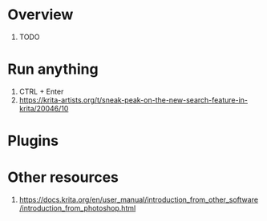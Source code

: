 # Overview
1. TODO


# Run anything
1. CTRL + Enter
1. https://krita-artists.org/t/sneak-peak-on-the-new-search-feature-in-krita/20046/10
 

# Plugins


# Other resources
1. https://docs.krita.org/en/user_manual/introduction_from_other_software/introduction_from_photoshop.html
